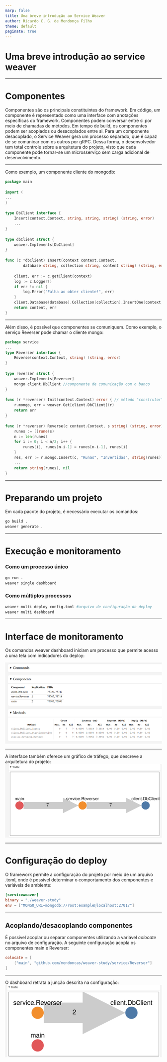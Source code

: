 ```yaml
---
marp: false
title: Uma breve introdução ao Service Weaver
author: Ricardo C. G. de Mendonça Filho
theme: default
paginate: true
---
```

<!-- paginate: false -->
# Uma breve introdução ao service weaver


---

# Componentes
Componentes são os principais constituintes do framework. Em código, um componente é representado como uma interface com anotações específicas do framework. Componentes podem conversar entre si por meio de chamadas de métodos. Em tempo de build, os componentes podem ser acoplados ou desacoplados entre si. Para um componente desacoplado, o Service Weaver gera um processo separado, que é capaz de se comunicar com os outros por gRPC. Dessa forma, o desenvolvedor tem total controle sobre a arquitetura do projeto, visto que cada componente pode tornar-se um microsserviço sem carga adicional de desenvolvimento. 

---
Como exemplo, um componente cliente do mongodb:

```go
package main

import (
...
)

type DbClient interface {
	Insert(context.Context, string, string, string) (string, error)
    ...
}

type dbClient struct {
	weaver.Implements[DbClient]
}

func (c *dbClient) Insert(context context.Context, 
		database string, collection string, content string) (string, error) {

	client, err := c.getClient(context)
	log := c.Logger()
	if err != nil {
		log.Error("Falha ao obter cliente!", err)
	}
	client.Database(database).Collection(collection).InsertOne(context, content)
	return content, err
}
```
---

Além disso, é possível que componentes se comuniquem. Como exemplo, o serviço Reverser pode chamar o cliente mongo:

```go
package service
...
type Reverser interface {
	Reverse(context.Context, string) (string, error)
}

type reverser struct {
	weaver.Implements[Reverser]
	mongo client.DbClient //componente de comunicação com o banco
}

func (r *reverser) Init(context.Context) error { // método "construtor" do Reverser
	r.mongo, err = weaver.Get[client.DbClient](r)
	return err
}

func (r *reverser) Reverse(c context.Context, s string) (string, error) {
	runes := []rune(s)
	n := len(runes)
	for i := 0; i < n/2; i++ {
		runes[i], runes[n-i-1] = runes[n-i-1], runes[i]
	}
	res, err := r.mongo.Insert(c, "Runas", "Invertidas", string(runes))
	...
	return string(runes), nil
}
```
---

# Preparando um projeto
Em cada pacote do projeto, é necessário executar os comandos:

```bash
go build .
weaver generate .
```

---
# Execução e monitoramento
### Como um processo único 
```bash
go run .
weaver single dashboard
```
### Como múltiplos processos
```bash
weaver multi deploy config.toml #arquivo de configuração do deploy
weaver multi dashboard
```
---

# Interface de monitoramento
Os comandos weaver dashboard iniciam um processo que permite acesso a uma tela com indicadores do deploy:

![w: 50% h:30%](./images/multi-dashboard.png)

---

A interface também oferece um gráfico de tráfego, que descreve a arquitetura do projeto:
![w:50% h: 50%](./images/dashboard-traffic.png)

---
# Configuração do deploy
O framework permite a configuração do projeto por meio de um arquivo .toml, onde é possível determinar o comportamento dos componentes e variáveis de ambiente:

```toml
[serviceweaver]
binary = "./weaver-study"
env = ["MONGO_URI=mongodb://root:example@localhost:27017"]
```

---

## Acoplando/desacoplando componentes
É possível acoplar ou separar componentes utilizando a variável *colocate* no arquivo de configuração. A seguinte configuração acopla os componentes main e Reverser:

```toml
colocate = [
    ["main", "github.com/mendoncas/weaver-study/service/Reverser"]
]
```
---
O dashboard retrata a junção descrita na configuração:
![w: 50% h:50%](./images/componentes-acoplados.png)

